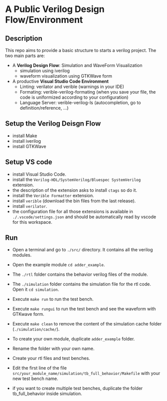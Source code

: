# A Public Verilog Design Flow/Environment

## Description
This repo aims to provide a basic structure to starts a verilog project. The two main parts are:
- A **Verilog Design Flow**: Simulation and WaveForm Visualization
    - simulation using iverilog
    - waveform visualization using GTKWave form
- A productive **Visual Studio Code Environment**
    - Linting: verilator and verible (warnings in your IDE)
    - Formating: verible-verilog-formating (when you save your file, the code is uniformized according to your configuration)
    - Language Server: verible-verilog-ls (autocompletion, go to definition/reference, ...) 

## Setup the Verilog Deisgn Flow
- install Make
- install iverilog
- install GTKWave

## Setup VS code 
- install Visual Studio Code.
- install the `Verilog-HDL/SystemVerilog/Bluespec SystemVerilog` extension.
- the description of the extension asks to install `ctags` so do it.
- install the `Verible Formatter` extension.
- install `verible` (download the bin files from the last release).
- install `verilator`.
- the configuration file for all those extensions is available in `./.vscode/settings.json` and should be automatically read by vscode for this workspace.

## Run
- Open a terminal and go to `./src/` directory. It contains all the verilog modules.
- Open the example module `cd adder_example`.
- The `./rtl` folder contains the behavior verilog files of the module.
- The `./simulation` folder contains the simulation file for the rtl code. Open it `cd simulation`.
- Execute `make run` to run the test bench.
- Execute `make rungui` to run the test bench and see the waveform with GTKwave form.
- Execute `make clean` to remove the content of the simulation cache folder (`./simulation/cache/`).

- To create your own module, duplicate `adder_exemple` folder.
- Rename the folder with your own name.
- Create your rtl files and test benches.
- Edit the first line of the file `src/your_module_name/simulation/tb_full_behavior/Makefile` with your new test bench name.
- if you want to create multiple test benches, duplicate the folder tb_full_behavior inside simulation.
